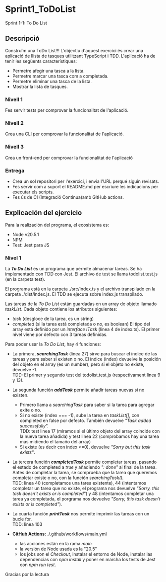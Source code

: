 # Sprint1_ToDoList
Sprint 1-1: To Do List

## Descripció
Construïm una ToDo List!!!
L'objectiu d'aquest exercici és crear una aplicació de llista de tasques utilitzant TypeScript i TDD. 
L'aplicació ha de tenir les següents característiques:
- Permetre afegir una tasca a la lista.
- Permetre marcar una tasca com a completada.
- Permetre eliminar una tasca de la lista.
- Mostrar la lista de tasques.

### Nivell 1
Fes servir tests per comprovar la funcionalitat de l'aplicació.
### Nivell 2
Crea una CLI per comprovar la funcionalitat de l'aplicació.
### Nivell 3
Crea un front-end per comprovar la funcionalitat de l'aplicació

### Entrega
- Crea un sol repositori per l'exercici, i envia l'URL perqué siguin revisats.
- Fes servir com a suport el README.md per escriure les indicacions per executar els scripts.
- Fes ús de CI (Integració Continua)amb GitHub actions.

## Explicación del ejercicio
Para la realización del programa, el ecosistema es:
- Node v20.5.1 
- NPM
- Test: Jest para JS

### Nivel 1
La <b><em>To Do List</em></b> es un programa que permite almacenar tareas.
Se ha implementado con TDD con Jest.
El archivo de test se llama todolist.test.js (en la carpeta test).

El programa está en la carpeta ./src/index.ts y el archivo transpilado en la carpeta ./dist/index.js. El TDD se ejecuta sobre index.js transpilado.

Las tareas de la <em>To Do List</em> están guardadas en un array de objeto llamado <em>taskList</em>.
Cada objeto contiene los atributos siguientes:
- <em>task</em> (desgloce de la tarea, es un string)
- <em>completed</em> (si la tarea está completada o no, es boolean)
El tipo del array está definido por un <em>interface ITask</em> (linea 4 de index.ts).
El primer nivel viene por defecto con 3 tareas definidas.

Para poder usar la <em>To Do List</em>, hay 4 funciones:
- La primera,<b> <em>searchingTask</em></b> (linea 27) sirve para buscar el índice de las tareas y para saber si existen o no. El índice (index) devuelve la posición del objeto en el array (es un number), pero si el objeto no existe, devuelve -1. <br>
TDD: El primer y segundo test del todolist.test.js (respectivament linea 9 y 13).

- La segunda función <b><em>addTask</em></b> permite añadir tareas nuevas si no existen.
    - Primero llama a <em>searchingTask</em> para saber si la tarea para agregar exite o no.
    - Si no existe (index === -1), sube la tarea en <em>taskList[]</em>, con completed en false por defecto. También devuelve <em>"Task added successfully".</em> <br>
    TDD: test linea 17 (miramos si el último objeto del array coincide con la nueva tarea añadida) y test linea 22 (comprobamos hay una tarea más midiendo el tamaño del array)
    - Si existe (es decir con index >=0), devuelve <em>"Sorry but this task exists"</em>.

- La tercera función <b><em>completedTask</em></b> permite completar tareas, pasando el estado de completed a <em>true</em> y añadiendo <em>": done"</em> al final de la tarea.<br>
Antes de completar la tarea, se comprueba que la tarea que queremos completar existe o no, con la función <em>searchingTask().</em> <br>
TDD: linea 40 (completamos una tarea existente), 44 (intentamos completar un tarea que no existe, el programa nos devuelve <em>"Sorry, this task doesn't exists or is completed"</em>) y 48 (intentamos completar una tarea ya completada, el porgrama nos devuelve <em>"Sorry, this task doesn't exists or is completed"</em>).

- La cuarta función <b><em>printTask</em></b> nos permite imprimir las tareas con un bucle for.<br>
TDD: linea 103

- <b>GitHub Actions:</b> ./.github/workflows/main.yml <br>
    - las acciones están en la rama <em>main</em>
    - la versión de Node usada es la "20.5"
    - los jobs son el <em>Checkout</em>, instalar el entorno de Node, instalar las dependencias con <em>npm install</em> y poner en marcha los tests de Jest con <em>npm run test</em>.

Gracias por la lectura
